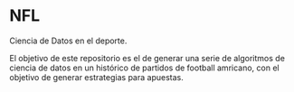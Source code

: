 # NFL

Ciencia de Datos en el deporte.

El objetivo de este repositorio es el de generar una serie de algoritmos de ciencia de datos en un histórico de partidos de football amricano, con el objetivo de generar estrategias para apuestas.
